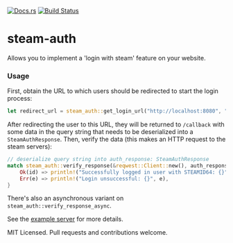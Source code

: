 [![Docs.rs](https://docs.rs/steam-auth/badge.svg)](https://docs.rs/steam-auth)
[![Build Status](https://travis-ci.org/64/steam-auth.svg?branch=master)](https://travis-ci.org/64/steam-auth)

# steam-auth

Allows you to implement a 'login with steam' feature on your website.

### Usage

First, obtain the URL to which users should be redirected to start the login process:

```rust
let redirect_url = steam_auth::get_login_url("http://localhost:8080", "/callback").unwrap();
```

After redirecting the user to this URL, they will be returned to `/callback` with some data in the query string that needs to be deserialized into a `SteamAuthResponse`. Then, verify the data (this makes an HTTP request to the steam servers):

```rust
// deserialize query string into auth_response: SteamAuthResponse
match steam_auth::verify_response(&reqwest::Client::new(), auth_response) {
    Ok(id) => println!("Successfully logged in user with STEAMID64: {}", id),
    Err(e) => println!("Login unsuccessful: {}", e),
}
```

There's also an asynchronous variant on `steam_auth::verify_response_async`.

See the [example server](https://github.com/64/steam-auth/blob/master/examples/server.rs) for more details.

MIT Licensed. Pull requests and contributions welcome.
